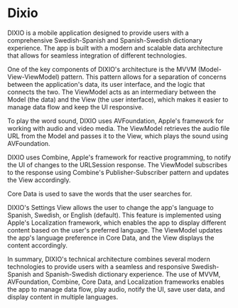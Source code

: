 # Dixio

DIXIO is a mobile application designed to provide users with a comprehensive Swedish-Spanish and Spanish-Swedish dictionary experience. The app is built with a modern and scalable data architecture that allows for seamless integration of different technologies.

One of the key components of DIXIO's architecture is the MVVM (Model-View-ViewModel) pattern. This pattern allows for a separation of concerns between the application's data, its user interface, and the logic that connects the two. The ViewModel acts as an intermediary between the Model (the data) and the View (the user interface), which makes it easier to manage data flow and keep the UI responsive.

To play the word sound, DIXIO uses AVFoundation, Apple's framework for working with audio and video media. The ViewModel retrieves the audio file URL from the Model and passes it to the View, which plays the sound using AVFoundation.

DIXIO uses Combine, Apple's framework for reactive programming, to notify the UI of changes to the URLSession response. The ViewModel subscribes to the response using Combine's Publisher-Subscriber pattern and updates the View accordingly.

Core Data is used to save the words that the user searches for.

DIXIO's Settings View allows the user to change the app's language to Spanish, Swedish, or English (default). This feature is implemented using Apple's Localization framework, which enables the app to display different content based on the user's preferred language. The ViewModel updates the app's language preference in Core Data, and the View displays the content accordingly.

In summary, DIXIO's technical architecture combines several modern technologies to provide users with a seamless and responsive Swedish-Spanish and Spanish-Swedish dictionary experience. The use of MVVM, AVFoundation, Combine, Core Data, and Localization frameworks enables the app to manage data flow, play audio, notify the UI, save user data, and display content in multiple languages.

